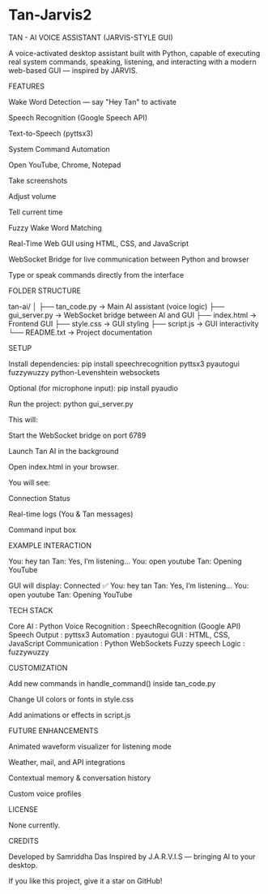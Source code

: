 # Tan-Jarvis2
TAN - AI VOICE ASSISTANT (JARVIS-STYLE GUI)

A voice-activated desktop assistant built with Python, capable of executing real system commands, speaking, listening, and interacting with a modern web-based GUI — inspired by JARVIS.

FEATURES

Wake Word Detection — say "Hey Tan" to activate

Speech Recognition (Google Speech API)

Text-to-Speech (pyttsx3)

System Command Automation

Open YouTube, Chrome, Notepad

Take screenshots

Adjust volume

Tell current time

Fuzzy Wake Word Matching

Real-Time Web GUI using HTML, CSS, and JavaScript

WebSocket Bridge for live communication between Python and browser

Type or speak commands directly from the interface

FOLDER STRUCTURE

tan-ai/
│
├── tan_code.py → Main AI assistant (voice logic)
├── gui_server.py → WebSocket bridge between AI and GUI
├── index.html → Frontend GUI
├── style.css → GUI styling
├── script.js → GUI interactivity
└── README.txt → Project documentation

SETUP

Install dependencies:
pip install speechrecognition pyttsx3 pyautogui fuzzywuzzy python-Levenshtein websockets

Optional (for microphone input):
pip install pyaudio

Run the project:
python gui_server.py

This will:

Start the WebSocket bridge on port 6789

Launch Tan AI in the background

Open index.html in your browser.

You will see:

Connection Status

Real-time logs (You & Tan messages)

Command input box

EXAMPLE INTERACTION

You: hey tan
Tan: Yes, I’m listening...
You: open youtube
Tan: Opening YouTube

GUI will display:
Connected ✅
You: hey tan
Tan: Yes, I’m listening...
You: open youtube
Tan: Opening YouTube

TECH STACK

Core AI : Python
Voice Recognition : SpeechRecognition (Google API)
Speech Output : pyttsx3
Automation : pyautogui
GUI : HTML, CSS, JavaScript
Communication : Python WebSockets
Fuzzy speech Logic : fuzzywuzzy

CUSTOMIZATION

Add new commands in handle_command() inside tan_code.py

Change UI colors or fonts in style.css

Add animations or effects in script.js

FUTURE ENHANCEMENTS

Animated waveform visualizer for listening mode

Weather, mail, and API integrations

Contextual memory & conversation history

Custom voice profiles

LICENSE

None currently.

CREDITS

Developed by Samriddha Das
Inspired by J.A.R.V.I.S — bringing AI to your desktop.

If you like this project, give it a star on GitHub!
